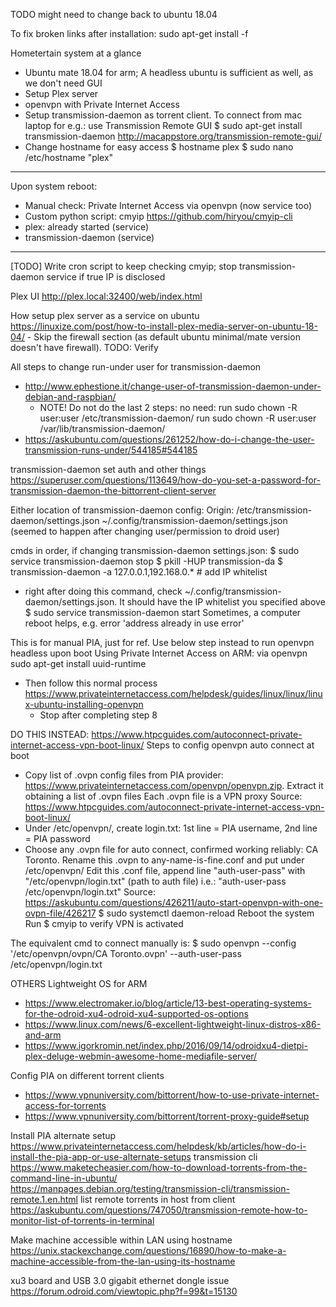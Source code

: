 TODO might need to change back to ubuntu 18.04

To fix broken links after installation:
sudo apt-get install -f

Hometertain system at a glance
- Ubuntu mate 18.04 for arm; A headless ubuntu is sufficient as well, as we don't need GUI
- Setup Plex server
- openvpn with Private Internet Access
- Setup transmission-daemon as torrent client. To connect from mac laptop for e.g.: use Transmission Remote GUI
	$ sudo apt-get install transmission-daemon
	http://macappstore.org/transmission-remote-gui/
- Change hostname for easy access
	$ hostname plex
	$ sudo nano /etc/hostname "plex"
-----------
Upon system reboot:
- Manual check: Private Internet Access via openvpn (now service too)
- Custom python script: cmyip
	https://github.com/hiryou/cmyip-cli
- plex: already started (service)
- transmission-daemon (service)
--------
[TODO] Write cron script to keep checking cmyip; stop transmission-daemon service if true IP is disclosed

Plex UI
http://plex.local:32400/web/index.html

How setup plex server as a service on ubuntu
https://linuxize.com/post/how-to-install-plex-media-server-on-ubuntu-18-04/
	- Skip the firewall section (as default ubuntu minimal/mate version doesn't have firewall). TODO: Verify

All steps to change run-under user for transmission-daemon
- http://www.ephestione.it/change-user-of-transmission-daemon-under-debian-and-raspbian/
	* NOTE! Do not do the last 2 steps: no need:
	run sudo chown -R user:user /etc/transmission-daemon/
	run sudo chown -R user:user /var/lib/transmission-daemon/
- https://askubuntu.com/questions/261252/how-do-i-change-the-user-transmission-runs-under/544185#544185

transmission-daemon set auth and other things
https://superuser.com/questions/113649/how-do-you-set-a-password-for-transmission-daemon-the-bittorrent-client-server

Either location of transmission-daemon config:
Origin: /etc/transmission-daemon/settings.json
~/.config/transmission-daemon/settings.json (seemed to happen after changing user/permission to droid user)

cmds in order, if changing transmission-daemon settings.json:
$ sudo service transmission-daemon stop
$ pkill -HUP transmission-da
$ transmission-daemon -a 127.0.0.1,192.168.0.*  # add IP whitelist
- right after doing this command, check ~/.config/transmission-daemon/settings.json. It should have the IP whitelist you specified above
$ sudo service transmission-daemon start
Sometimes, a computer reboot helps, e.g. error 'address already in use error'

This is for manual PIA, just for ref. Use below step instead to run openvpn headless upon boot
Using Private Internet Access on ARM: via openvpn
sudo apt-get install uuid-runtime
- Then follow this normal process 
	https://www.privateinternetaccess.com/helpdesk/guides/linux/linux/linux-ubuntu-installing-openvpn
	* Stop after completing step 8


DO THIS INSTEAD: https://www.htpcguides.com/autoconnect-private-internet-access-vpn-boot-linux/
Steps to config openvpn auto connect at boot
- Copy list of .ovpn config files from PIA provider: https://www.privateinternetaccess.com/openvpn/openvpn.zip. Extract it obtaining a list of .ovpn files
	Each .ovpn file is a VPN proxy
	Source: https://www.htpcguides.com/autoconnect-private-internet-access-vpn-boot-linux/
- Under /etc/openvpn/, create login.txt: 1st line = PIA username, 2nd line = PIA password
- Choose any .ovpn file for auto connect, confirmed working reliably: CA Toronto. Rename this .ovpn to any-name-is-fine.conf and put under /etc/openvpn/
	Edit this .conf file, append line "auth-user-pass" with "/etc/openvpn/login.txt" (path to auth file)
		i.e.: "auth-user-pass /etc/openvpn/login.txt"
	Source: https://askubuntu.com/questions/426211/auto-start-openvpn-with-one-ovpn-file/426217
$ sudo systemctl daemon-reload
Reboot the system
Run $ cmyip to verify VPN is activated

The equivalent cmd to connect manually is:
$ sudo openvpn --config '/etc/openvpn/ovpn/CA Toronto.ovpn' --auth-user-pass /etc/openvpn/login.txt

OTHERS
Lightweight OS for ARM
- https://www.electromaker.io/blog/article/13-best-operating-systems-for-the-odroid-xu4-odroid-xu4-supported-os-options
- https://www.linux.com/news/6-excellent-lightweight-linux-distros-x86-and-arm
- https://www.igorkromin.net/index.php/2016/09/14/odroidxu4-dietpi-plex-deluge-webmin-awesome-home-mediafile-server/

Config PIA on different torrent clients
- https://www.vpnuniversity.com/bittorrent/how-to-use-private-internet-access-for-torrents
- https://www.vpnuniversity.com/bittorrent/torrent-proxy-guide#setup

Install PIA alternate setup
https://www.privateinternetaccess.com/helpdesk/kb/articles/how-do-i-install-the-pia-app-or-use-alternate-setups
transmission cli
https://www.maketecheasier.com/how-to-download-torrents-from-the-command-line-in-ubuntu/
https://manpages.debian.org/testing/transmission-cli/transmission-remote.1.en.html
list remote torrents in host from client
https://askubuntu.com/questions/747050/transmission-remote-how-to-monitor-list-of-torrents-in-terminal

Make machine accessible within LAN using hostname
https://unix.stackexchange.com/questions/16890/how-to-make-a-machine-accessible-from-the-lan-using-its-hostname

xu3 board and USB 3.0 gigabit ethernet dongle issue
https://forum.odroid.com/viewtopic.php?f=99&t=15130